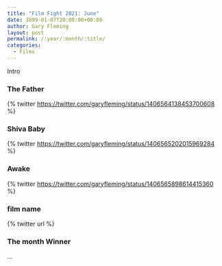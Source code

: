```yaml
---
title: "Film Fight 2021: June"
date: 3899-01-07T20:00:00+00:00
author: Gary Fleming
layout: post
permalink: /:year/:month/:title/
categories:
  - Films
---
```


Intro

### The Father

{% twitter https://twitter.com/garyfleming/status/1406564138453700608 %}

### Shiva Baby

{% twitter https://twitter.com/garyfleming/status/1406565202015969284 %}

### Awake

{% twitter https://twitter.com/garyfleming/status/1406565898614415360 %}

### film name

{% twitter url %}


### The month Winner

...
